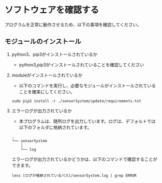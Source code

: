 # ソフトウェアを確認する

プログラムを正常に動作させるため、以下の事項を確認してください。

## モジュールのインストール

1. python3、pip3がインストールされているか
    - python3,pip3がインストールされていることを確認してください

2. moduleがインストールされているか
    - 以下のコマンドを実行し、必要なモジュールがインストールされていることを確実にしてください。
    ```
    sudo pip3 install -r ./sensorSystem/update/requirements.txt
    ```

3. エラーログが出力されているか
    - 本プログラムは、随所ログを出力しています。ログは、デフォルトでは以下のフォルダに格納されています。
    ```
    .
    └── sensorSystem
        │
        └── log
    ```
    エラーログが出力されているかどうかは、以下のコマンドで確認することができます。

    ```
    less [ログが格納されているパス]/sensorSystem.log | grep ERROR
    ```
    